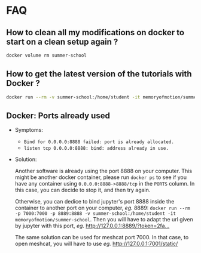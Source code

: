 # FAQ

## How to clean all my modifications on docker to start on a clean setup again ?

```bash
docker volume rm summer-school
```

## How to get the latest version of the tutorials with Docker ?

```bash
docker run --rm -v summer-school:/home/student -it memoryofmotion/summer-school git -C summer-school pull --rebase --recurse-submodules --ff-only
```

## Docker: Ports already used

- Symptoms:
    - `Bind for 0.0.0.0:8888 failed: port is already allocated.`
    - `listen tcp 0.0.0.0:8888: bind: address already in use.`
- Solution:

    Another software is already using the port 8888 on your computer. This might be another docker container, please
    run `docker ps` to see if you have any container using `0.0.0.0:8888->8888/tcp` in the `PORTS` column. In this
    case, you can decide to stop it, and then try again.

    Otherwise, you can dedice to bind jupyter's port 8888 inside the container to another port on your computer, *eg.*
    8889: `docker run --rm -p 7000:7000 -p 8889:8888 -v summer-school:/home/student -it memoryofmotion/summer-school`.
    Then you will have to adapt the url given by jupyter with this port, *eg.* http://127.0.0.1:8889/?token=2fa…

    The same solution can be used for meshcat port 7000. In that case, to open meshcat, you will have to use *eg.*
    http://127.0.0.1:7001/static/
